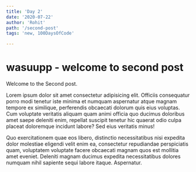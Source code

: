 ```yaml
---
title: 'Day 2'
date: '2020-07-22'
author: 'Rohit'
path: '/second-post'
tags: 'new, 100DaysOfCode'

---
```


# wasuupp - welcome to second post

Welcome to the Second post.

Lorem ipsum dolor sit amet consectetur adipisicing elit. Officiis consequatur porro modi tenetur iste minima et numquam aspernatur atque magnam tempore ex similique, perferendis obcaecati dolorum quis eius voluptas. Cum voluptate veritatis aliquam quam animi officia quo ducimus doloribus amet saepe deleniti enim, repellat suscipit tenetur hic quaerat odio culpa placeat doloremque incidunt labore? Sed eius veritatis minus! 

Quo exercitationem quae eos libero, distinctio necessitatibus nisi expedita dolor molestiae eligendi velit enim ea, consectetur repudiandae perspiciatis quam, voluptatem voluptate facere obcaecati magnam quos est mollitia amet eveniet. Deleniti magnam ducimus expedita necessitatibus dolores numquam nihil sapiente sequi labore itaque. Aspernatur.
